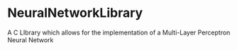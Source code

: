 NeuralNetworkLibrary
====================

A C LIbrary which allows for the implementation of a Multi-Layer Perceptron Neural Network